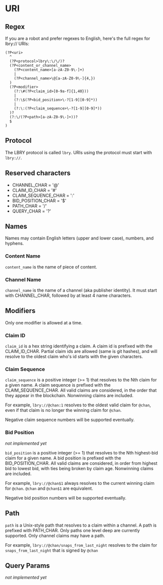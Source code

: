 # URI

## Regex

If you are a robot and prefer regexes to English, here's the full regex for lbry:// URIs:

```
(?P<uri>
  ^
  (?P<protocol>lbry\:\/\/)?
  (?P<content_or_channel_name>
    (?P<content_name>[a-zA-Z0-9\-]+)
    |
    (?P<channel_name>\@[a-zA-Z0-9\-]{4,})
  )
  (?P<modifier>
    (?:\#(?P<claim_id>[0-9a-f]{1,40}))
    |
    (?:\$(?P<bid_position>\-?[1-9][0-9]*))
    |
    (?:\:(?P<claim_sequence>\-?[1-9][0-9]*))
  )?
  (?:\/(?P<path>[a-zA-Z0-9\-]+))?
  $
)

```

## Protocol

The LBRY protocol is called `lbry`. URIs using the protocol must start with `lbry://`.

## Reserved characters

- CHANNEL_CHAR = '@'
- CLAIM_ID_CHAR = '#'
- CLAIM_SEQUENCE_CHAR = ':'
- BID_POSITION_CHAR = '$'
- PATH_CHAR = '/'
- QUERY_CHAR = '?'

## Names

Names may contain English letters (upper and lower case), numbers, and hyphens.

### Content Name

`content_name` is the name of piece of content. 

### Channel Name

`channel_name` is the name of a channel (aka publisher identity). It must start with CHANNEL_CHAR, 
followed by at least 4 name characters.

## Modifiers

Only one modifier is allowed at a time.

### Claim ID

`claim_id` is a hex string identifying a claim. 
A claim id is prefixed with the CLAIM_ID_CHAR.
Partial claim ids are allowed (same is git hashes), and 
will resolve to the oldest claim who's id starts with the given characters. 

### Claim Sequence

`claim_sequence` is a positive integer (>= 1) that resolves to the Nth claim for a given name.
A claim sequence is prefixed with the CLAIM_SEQUENCE_CHAR.
All valid claims are considered, in the order that they appear in the blockchain. 
Nonwinning claims are included.

For example, `lbry://@chan:1` resolves to the oldest valid claim for `@chan`, even if that claim is no longer the winning claim for `@chan`.

Negative claim sequence numbers will be supported eventually. 

### Bid Position

_not implemented yet_

`bid_position` is a positive integer (>= 1) that resolves to the Nth highest-bid claim for a given name.
A bid position is prefixed with the BID_POSITION_CHAR.
All valid claims are considered, in order from highest bid to lowest bid, with ties being broken by claim age. 
Nonwinning claims are included.

For example, `lbry://@chan$1` always resolves to the current winning claim for `@chan`. `@chan` and `@chan$1` are equivalent.

Negative bid position numbers will be supported eventually.

## Path

`path` is a Unix-style path that resolves to a claim within a channel. 
A path is prefixed with PATH_CHAR.
Only paths one level deep are currently supported.
Only channel claims may have a path.

For example, `lbry://@chan/snaps_from_last_night` resolves to the claim for `snaps_from_last_night` that is signed by `@chan`

## Query Params

_not implemented yet_
